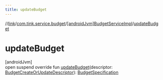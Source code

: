 ```yaml
---
title: updateBudget
---
```

//[link](../../../index.html)/[com.tink.service.budget](../index.html)/[[androidJvm]BudgetServiceImpl](index.html)/[updateBudget](update-budget.html)



# updateBudget



[androidJvm]\
open suspend override fun [updateBudget](update-budget.html)(descriptor: [BudgetCreateOrUpdateDescriptor](../../com.tink.model.budget/[android-jvm]-budget-create-or-update-descriptor/index.html)): [BudgetSpecification](../../com.tink.model.budget/index.html#1357535401%2FClasslikes%2F-812656150)




